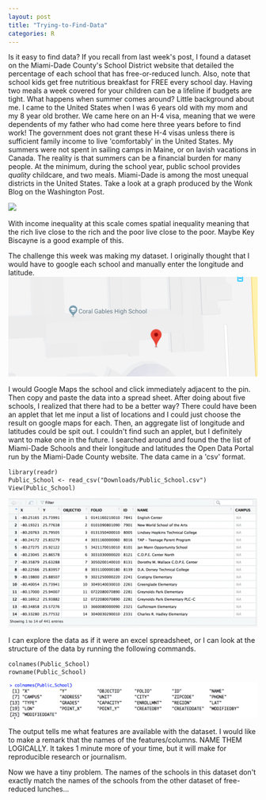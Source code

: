 ```yaml
---
layout: post
title: "Trying-to-Find-Data"
categories: R
---
```


Is it easy to find data? If you recall from last week's post, I found a dataset on the Miami-Dade County's School District website that detailed the percentage of each school that has free-or-reduced lunch. Also, note that school kids get free nutritious breakfast for FREE every school day. Having two meals a week covered for your children can be a lifeline if budgets are tight. What happens when summer comes around?
Little background about me. I came to the United States when I was 6 years old with my mom and my 8 year old brother. We came here on an H-4 visa, meaning that we were dependents of my father who had come here three years before to find work! The government does not grant these H-4 visas unless there is sufficient family income to live 'comfortably' in the United States. My summers were not spent in sailing camps in Maine, or on lavish vacations in Canada. The reality is that summers can be a financial burden for many people. At the minimum, during the school year, public school provides _quality_ childcare, and two meals.
Miami-Dade is among the most unequal districts in the United States. Take a look at a graph produced by the Wonk Blog on the Washington Post.

![](https://assets.weforum.org/editor/bAvpwhr_3ayfMPZEOWTXo2YVfPB4pqP-x1I0N1Tusfc.png)

With income inequality at this scale comes spatial inequality meaning that the rich live close to the rich and the poor live close to the poor. Maybe Key Biscayne is a good example of this.

The challenge this week was making my dataset. I originally thought that I would have to google each school and manually enter the longitude and latitude.
![Google](https://raw.githubusercontent.com/sathvikpal/Data_Visualization_Studio/master/assets/Trying-to-Find-Data/map_google.png)

I would Google Maps the school and click immediately adjacent to the pin. Then copy and paste the data into a spread sheet. After doing about five schools, I realized that there had to be a better way? There could have been an applet that let me input a list of locations and I could just choose the result on google maps for each. Then, an aggregate list of longitude and latitudes could be spit out. I couldn't find such an applet, but I definitely want to make one in the future.
I searched around and found the the list of Miami-Dade Schools and their longitude and latitudes the Open Data Portal run by the Miami-Dade County website. The data came in a 'csv' format. 

```
library(readr)
Public_School <- read_csv("Downloads/Public_School.csv")
View(Public_School)
```
![View](https://raw.githubusercontent.com/sathvikpal/Data_Visualization_Studio/master/assets/Trying-to-Find-Data/public_school_view.png)

I can explore the data as if it were an excel spreadsheet, or I can look at the structure of the data by running the following commands.

```
colnames(Public_School)
rowname(Public_School)
```
![View](https://raw.githubusercontent.com/sathvikpal/Data_Visualization_Studio/master/assets/Trying-to-Find-Data/colnames_output.png)

The output tells me what features are available with the dataset. I would like to make a remark that the names of the features/columns. NAME THEM LOGICALLY. It takes 1 minute more of your time, but it will make for reproducible research or journalism.

Now we have a tiny problem. The names of the schools in this dataset don't exactly match the names of the schools from the other dataset of free-reduced lunches...
